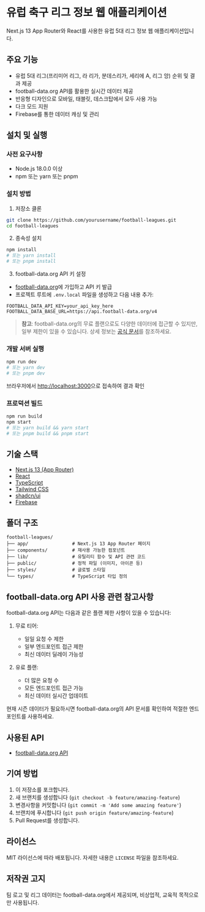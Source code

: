 # 유럽 축구 리그 정보 웹 애플리케이션

Next.js 13 App Router와 React를 사용한 유럽 5대 리그 정보 웹 애플리케이션입니다.

## 주요 기능

- 유럽 5대 리그(프리미어 리그, 라 리가, 분데스리가, 세리에 A, 리그 앙) 순위 및 결과 제공
- football-data.org API를 활용한 실시간 데이터 제공
- 반응형 디자인으로 모바일, 태블릿, 데스크탑에서 모두 사용 가능
- 다크 모드 지원
- Firebase를 통한 데이터 캐싱 및 관리

## 설치 및 실행

### 사전 요구사항

- Node.js 18.0.0 이상
- npm 또는 yarn 또는 pnpm

### 설치 방법

1. 저장소 클론

```bash
git clone https://github.com/yourusername/football-leagues.git
cd football-leagues
```

2. 종속성 설치

```bash
npm install
# 또는 yarn install
# 또는 pnpm install
```

3. football-data.org API 키 설정

- [football-data.org](https://www.football-data.org/)에 가입하고 API 키 발급
- 프로젝트 루트에 `.env.local` 파일을 생성하고 다음 내용 추가:

```
FOOTBALL_DATA_API_KEY=your_api_key_here
FOOTBALL_DATA_BASE_URL=https://api.football-data.org/v4
```

> **참고**: football-data.org의 무료 플랜으로도 다양한 데이터에 접근할 수 있지만, 일부 제한이 있을 수 있습니다. 상세 정보는 [공식 문서](https://www.football-data.org/documentation)를 참조하세요.

### 개발 서버 실행

```bash
npm run dev
# 또는 yarn dev
# 또는 pnpm dev
```

브라우저에서 [http://localhost:3000](http://localhost:3000)으로 접속하여 결과 확인

### 프로덕션 빌드

```bash
npm run build
npm start
# 또는 yarn build && yarn start
# 또는 pnpm build && pnpm start
```

## 기술 스택

- [Next.js 13 (App Router)](https://nextjs.org/)
- [React](https://reactjs.org/)
- [TypeScript](https://www.typescriptlang.org/)
- [Tailwind CSS](https://tailwindcss.com/)
- [shadcn/ui](https://ui.shadcn.com/)
- [Firebase](https://firebase.google.com/)

## 폴더 구조

```
football-leagues/
├── app/                # Next.js 13 App Router 페이지
├── components/         # 재사용 가능한 컴포넌트
├── lib/                # 유틸리티 함수 및 API 관련 코드
├── public/             # 정적 파일 (이미지, 아이콘 등)
├── styles/             # 글로벌 스타일
└── types/              # TypeScript 타입 정의
```

## football-data.org API 사용 관련 참고사항

football-data.org API는 다음과 같은 플랜 제한 사항이 있을 수 있습니다:

1. 무료 티어:

   - 일일 요청 수 제한
   - 일부 엔드포인트 접근 제한
   - 최신 데이터 딜레이 가능성

2. 유료 플랜:
   - 더 많은 요청 수
   - 모든 엔드포인트 접근 가능
   - 최신 데이터 실시간 업데이트

현재 시즌 데이터가 필요하시면 football-data.org의 API 문서를 확인하여 적절한 엔드포인트를 사용하세요.

## 사용된 API

- [football-data.org API](https://www.football-data.org/documentation)

## 기여 방법

1. 이 저장소를 포크합니다.
2. 새 브랜치를 생성합니다 (`git checkout -b feature/amazing-feature`)
3. 변경사항을 커밋합니다 (`git commit -m 'Add some amazing feature'`)
4. 브랜치에 푸시합니다 (`git push origin feature/amazing-feature`)
5. Pull Request를 생성합니다.

## 라이선스

MIT 라이선스에 따라 배포됩니다. 자세한 내용은 `LICENSE` 파일을 참조하세요.

## 저작권 고지

팀 로고 및 리그 데이터는 football-data.org에서 제공되며, 비상업적, 교육적 목적으로만 사용됩니다.
